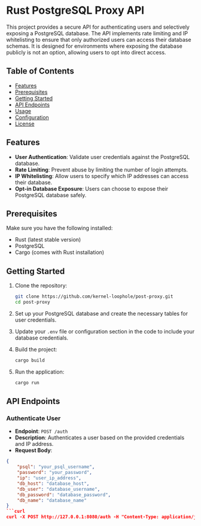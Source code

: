 # Rust PostgreSQL Proxy API

This project provides a secure API for authenticating users and selectively exposing a PostgreSQL database. The API implements rate limiting and IP whitelisting to ensure that only authorized users can access their database schemas. It is designed for environments where exposing the database publicly is not an option, allowing users to opt into direct access.

## Table of Contents

- [Features](#features)
- [Prerequisites](#prerequisites)
- [Getting Started](#getting-started)
- [API Endpoints](#api-endpoints)
- [Usage](#usage)
- [Configuration](#configuration)
- [License](#license)

## Features

- **User Authentication**: Validate user credentials against the PostgreSQL database.
- **Rate Limiting**: Prevent abuse by limiting the number of login attempts.
- **IP Whitelisting**: Allow users to specify which IP addresses can access their database.
- **Opt-in Database Exposure**: Users can choose to expose their PostgreSQL database safely.

## Prerequisites

Make sure you have the following installed:

- Rust (latest stable version)
- PostgreSQL
- Cargo (comes with Rust installation)

## Getting Started

1. Clone the repository:

    ```bash
    git clone https://github.com/kernel-loophole/post-proxy.git
    cd post-proxy
    ```

2. Set up your PostgreSQL database and create the necessary tables for user credentials.

3. Update your `.env` file or configuration section in the code to include your database credentials.

4. Build the project:

    ```bash
    cargo build
    ```

5. Run the application:

    ```bash
    cargo run
    ```

## API Endpoints

### Authenticate User

- **Endpoint**: `POST /auth`
- **Description**: Authenticates a user based on the provided credentials and IP address.
- **Request Body**:

```json
{
    "psql": "your_psql_username",
    "password": "your_password",
    "ip": "user_ip_address",
    "db_host": "database_host",
    "db_user": "database_username",
    "db_password": "database_password",
    "db_name": "database_name"
}
```curl
curl -X POST http://127.0.0.1:8080/auth -H "Content-Type: application/json" -d '{"username": "postgres", "password": "new_password", "ip": "localhost", "db_host": "127.0.0.1", "db_user": "postgres", "db_password": "new_password", "db_name": "my_database"}'
```
